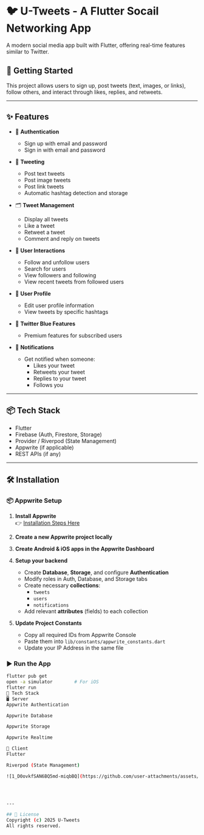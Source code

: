 # 🐦 U-Tweets - A Flutter Socail Networking App

A modern social media app built with Flutter, offering real-time features similar to Twitter.

## 🚀 Getting Started

This project allows users to sign up, post tweets (text, images, or links), follow others, and interact through likes, replies, and retweets.

---

## ✨ Features

- 🔐 **Authentication**
  - Sign up with email and password
  - Sign in with email and password

- 📝 **Tweeting**
  - Post text tweets
  - Post image tweets
  - Post link tweets
  - Automatic hashtag detection and storage

- 🗂️ **Tweet Management**
  - Display all tweets
  - Like a tweet
  - Retweet a tweet
  - Comment and reply on tweets

- 👥 **User Interactions**
  - Follow and unfollow users
  - Search for users
  - View followers and following
  - View recent tweets from followed users

- 👤 **User Profile**
  - Edit user profile information
  - View tweets by specific hashtags

- 💎 **Twitter Blue Features**
  - Premium features for subscribed users

- 🔔 **Notifications**
  - Get notified when someone:
    - Likes your tweet
    - Retweets your tweet
    - Replies to your tweet
    - Follows you

---

## 📦 Tech Stack

- Flutter
- Firebase (Auth, Firestore, Storage)
- Provider / Riverpod (State Management)
- Appwrite (if applicable)
- REST APIs (if any)

---
## 🛠️ Installation

 
### 📦 Appwrite Setup

1. **Install Appwrite**  
   👉 [Installation Steps Here](https://appwrite.io/docs/installation)

2. **Create a new Appwrite project locally**

3. **Create Android & iOS apps in the Appwrite Dashboard**

4. **Setup your backend**
   - Create **Database**, **Storage**, and configure **Authentication**
   - Modify roles in Auth, Database, and Storage tabs
   - Create necessary **collections**:
     - `tweets`
     - `users`
     - `notifications`
   - Add relevant **attributes** (fields) to each collection

5. **Update Project Constants**
   - Copy all required IDs from Appwrite Console
   - Paste them into `lib/constants/appwrite_constants.dart`
   - Update your IP Address in the same file

### ▶️ Run the App

```bash
flutter pub get
open -a simulator        # For iOS
flutter run
🧰 Tech Stack
🖥️ Server
Appwrite Authentication

Appwrite Database

Appwrite Storage

Appwrite Realtime

📱 Client
Flutter

Riverpod (State Management)

![1_D0ovkfSAN6BQ5md-miqbBQ](https://github.com/user-attachments/assets/223f4718-2f50-4291-b22c-c8c53c27acb0)


 

---

## 📄 License
Copyright (c) 2025 U-Tweets
All rights reserved.
 
